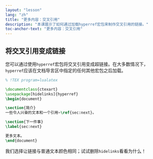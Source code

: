 ```yaml
---
layout: "lesson"
lang: "zh"
title: "更多内容：交叉引用"
description: "本课展示了如何通过加载hyperref宏包来制作交叉引用的链接。"
toc-anchor-text: "更多内容：交叉引用"
---
```


## 将交叉引用变成链接

您可以通过使用`hyperref`宏包将交叉引用变成超链接。在大多数情况下，`hyperref`应该在文档导言区中指定的任何其他宏包之后加载。

```latex
% !TEX program=lualatex

\documentclass{ctexart}
\usepackage[hidelinks]{hyperref}
\begin{document}

\section{简介}
一些令人兴奋的文本和一个引用~\ref{sec:next}。

\section{下一件事}
\label{sec:next}

更多文本。
\end{document}
```

我们选择让链接与普通文本颜色相同；试试删除`hidelinks`看看为什么！
